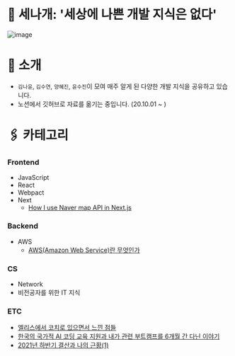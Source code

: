 # 🐶 세나개: '세상에 나쁜 개발 지식은 없다'

![image](https://user-images.githubusercontent.com/73899253/135612261-694acd8c-a77c-4b49-b7bc-9cc6eebf250e.png)

# 🥰 소개

- `김나윤`, `김수연`, `양혜진`, `윤수진`이 모여 매주 알게 된 다양한 개발 지식을 공유하고 있습니다.
- 노션에서 깃허브로 자료를 옮기는 중입니다. (20.10.01 ~ )

# 🖇️ 카테고리

### Frontend
- JavaScript
- React
- Webpact
- Next
  - [How I use Naver map API in Next.js](https://medium.com/@alveloper/how-i-use-naver-map-api-in-next-js-776143902772)

### Backend
- AWS
  - [AWS(Amazon Web Service)란 무엇인가](https://pro-yomi.tistory.com/10)

### CS
- Network
- 비전공자를 위한 IT 지식

### ETC
- [엘리스에서 코치로 있으면서 느낀 점들](https://medium.com/@alveloper/what-i-feel-after-working-as-a-front-end-coach-599cf3fe4d36)
- [한국의 국가적 AI 코딩 교육 지원과 내가 관련 부트캠프를 6개월 간 다닌 이야기](https://jinsheap.medium.com/koreas-national-support-on-ai-bootcamp-and-my-six-months-of-experience-with-it-7126741ad875)
- [2021년 하반기 결산과 나의 근황(1)](https://jinsheap.medium.com/2021%EB%85%84-%ED%95%98%EB%B0%98%EA%B8%B0-%EA%B2%B0%EC%82%B0%EA%B3%BC-%EB%82%98%EC%9D%98-%EA%B7%BC%ED%99%A9-1-298ebea30d62)

